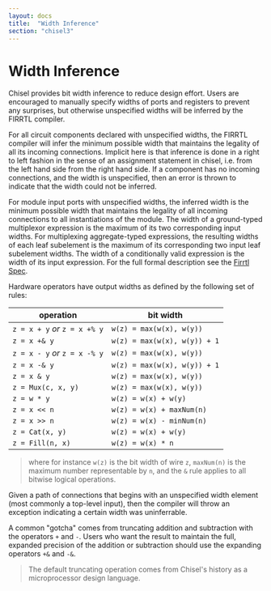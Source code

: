 ```yaml
---
layout: docs
title:  "Width Inference"
section: "chisel3"
---
```


# Width Inference

Chisel provides bit width inference to reduce design effort. Users are encouraged to manually specify widths of ports and registers to prevent any surprises, but otherwise unspecified widths will be inferred by the FIRRTL compiler.

For all circuit components declared with unspecified widths, the FIRRTL compiler will infer the minimum possible width that maintains the legality of all its incoming connections. Implicit here is that inference is done in a right to left fashion in the sense of an assignment statement in chisel, i.e. from the left hand side from the right hand side. If a component has no incoming connections, and the width is unspecified, then an error is thrown to indicate that the width could not be inferred.

For module input ports with unspecified widths, the inferred width is the minimum possible width that maintains the legality of all incoming connections to all instantiations of the module.
The width of a ground-typed multiplexor expression is the maximum of its two corresponding input widths. For multiplexing aggregate-typed expressions, the resulting widths of each leaf subelement is the maximum of its corresponding two input leaf subelement widths.
The width of a conditionally valid expression is the width of its input expression.  For the full formal description see the [Firrtl Spec](https://github.com/freechipsproject/firrtl/blob/master/spec/spec.pdf).

Hardware operators have output widths as defined by the following set of rules:

| operation                     | bit width                    |
| ---------                     | ---------                    |
| `z = x + y` *or* `z = x +% y` | `w(z) = max(w(x), w(y))`     |
| `z = x +& y`                  | `w(z) = max(w(x), w(y)) + 1` |
| `z = x - y` *or* `z = x -% y` | `w(z) = max(w(x), w(y))`     |
| `z = x -& y`                  | `w(z) = max(w(x), w(y)) + 1` |
| `z = x & y`                   | `w(z) = max(w(x), w(y))`     |
| `z = Mux(c, x, y)`            | `w(z) = max(w(x), w(y))`     |
| `z = w * y`                   | `w(z) = w(x) + w(y)`         |
| `z = x << n`                  | `w(z) = w(x) + maxNum(n)`    |
| `z = x >> n`                  | `w(z) = w(x) - minNum(n)`    |
| `z = Cat(x, y)`               | `w(z) = w(x) + w(y)`         |
| `z = Fill(n, x)`              | `w(z) = w(x) * n`            |

>where for instance `w(z)` is the bit width of wire `z`, `maxNum(n)` is the maximum number representable
>by `n`, and the `&` rule applies to all bitwise logical operations.

Given a path of connections that begins with an unspecified width element (most commonly a top-level input), then the compiler will throw an exception indicating a certain width was uninferrable.

A common "gotcha" comes from truncating addition and subtraction with the operators `+` and `-`. Users who want the result to maintain the full, expanded precision of the addition or subtraction should use the expanding operators `+&` and `-&`.

> The default truncating operation comes from Chisel's history as a microprocessor design language.
